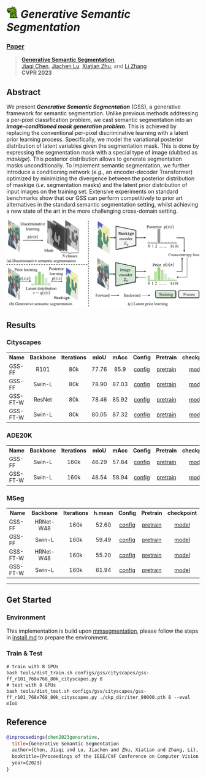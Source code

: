 # <img src="figures/dinosaur.png" width="30"> _Generative Semantic Segmentation_
### [Paper]()
> [**Generative Semantic Segmentation**](https://arxiv.org/abs/2208.11112),            
> [Jiaqi Chen](), [Jiachen Lu](), [Xiatian Zhu](https://xiatian-zhu.github.io), and [Li Zhang](https://lzrobots.github.io) \
> **CVPR 2023**
## Abstract

<!-- [ABSTRACT] -->
We present _**Generative Semantic Segmentation**_ (GSS),
a generative framework for semantic segmentation.
Unlike previous methods addressing a per-pixel classification problem,
we cast semantic segmentation into an _**image-conditioned 
mask generation problem**_.
This is achieved by replacing the conventional per-pixel discriminative learning with a latent prior learning process.
Specifically, we model the variational posterior distribution of latent variables given the segmentation mask.
This is done by expressing the segmentation mask with a special type of image (dubbed as _maskige_).
This posterior distribution allows to generate segmentation masks unconditionally.
To implement semantic segmentation, we further introduce a conditioning network (_e.g._, an encoder-decoder Transformer)
optimized by minimizing the divergence between the posterior distribution of maskige (_i.e._ segmentation masks) and the latent prior distribution of input images on the training set.
Extensive experiments on standard benchmarks show that our GSS can perform competitively to prior art alternatives in the standard semantic segmentation setting,
whilst achieving a new state of the art in the more challenging cross-domain setting.
<!-- [IMAGE] -->
![GSS](figures/framework.png)
## Results
<!-- [RESULTS] -->
### Cityscapes

<table><tbody>
<!-- START TABLE -->
<!-- TABLE HEADER -->
<th valign="bottom">Name</th>
<th valign="bottom">Backbone</th>
<th valign="bottom">Iterations</th>
<th valign="bottom">mIoU</th>
<th valign="bottom">mAcc</th>
<th valign="bottom">Config</th>
<th valign="bottom">Pretrain</th>
<th valign="bottom">checkpoint</th>

 <tr><td align="left">GSS-FF</td>
<td align="center">R101</td>
<td align="center">80k</td>
<td align="center">77.76</td>
<td align="center">85.9</td>
<td align="center"><a href="configs/gss/cityscapes/gss-ff_r101_768x768_80k_cityscapes.py">config</a></td>
<td align="center"><a href="open-mmlab://resnet101_v1c">pretrain</a></td>
<td align="center"><a href="https://drive.google.com/drive/folders/1riNfPpzc_6XaCzcNuzqZaRYakO_8aItG?usp=sharing">model</a></td>
</tr>

 <tr><td align="left">GSS-FF</td>
<td align="center">Swin-L</td>
<td align="center">80k</td>
<td align="center">78.90</td>
<td align="center">87.03</td>
<td align="center"><a href="configs/gss/cityscapes/gss-ff_swin-l_768x768_80k_cityscapes.py">config</a></td>
<td align="center"><a href="https://download.openmmlab.com/mmsegmentation/v0.5/pretrain/swin/swin_large_patch4_window12_384_22k_20220412-6580f57d.pth">pretrain</a></td>
<td align="center"><a href="https://drive.google.com/drive/folders/1BTvchDJtUk4rRJ0qK2rcApbHEAEK1bEZ?usp=sharing">model</a></td>
</tr>

 <tr><td align="left">GSS-FT-W</td>
<td align="center">ResNet</td>
<td align="center">80k</td>
<td align="center">78.46</td>
<td align="center">85.92</td>
<td align="center"><a href="configs/gss/cityscapes/gss-ft-w_r101_768x768_80k_40k_cityscapes.py">config</a></td>
<td align="center"><a href="open-mmlab://resnet101_v1c">pretrain</a></td>
<td align="center"><a href="https://drive.google.com/drive/folders/1HDeewsE6E9oLZ9ROCH7KgAHaAZeSUj95?usp=sharing">model</a></td>
</tr>

 <tr><td align="left">GSS-FT-W</td>
<td align="center">Swin-L</td>
<td align="center">80k</td>
<td align="center">80.05</td>
<td align="center">87.32</td>
<td align="center"><a href="configs/gss/cityscapes/gss-ft-w_swin-l_768x768_80k_40k_cityscapes.py">config</a></td>
<td align="center"><a href="https://download.openmmlab.com/mmsegmentation/v0.5/pretrain/swin/swin_large_patch4_window12_384_22k_20220412-6580f57d.pth">pretrain</a></td>
<td align="center"><a href="">model</a></td>
</tr>

</tbody></table>

### ADE20K

<table><tbody>
<!-- START TABLE -->
<!-- TABLE HEADER -->
<th valign="bottom">Name</th>
<th valign="bottom">Backbone</th>
<th valign="bottom">Iterations</th>
<th valign="bottom">mIoU</th>
<th valign="bottom">mAcc</th>
<th valign="bottom">Config</th>
<th valign="bottom">Pretrain</th>
<th valign="bottom">checkpoint</th>

 <tr><td align="left">GSS-FF</td>
<td align="center">Swin-L</td>
<td align="center">160k</td>
<td align="center">46.29</td>
<td align="center">57.84</td>
<td align="center"><a href="configs/gss/ade20k/gss-ff_swin-l_512x512_160k_ade20k.py">config</a></td>
<td align="center"><a href="https://download.openmmlab.com/mmsegmentation/v0.5/pretrain/swin/swin_large_patch4_window12_384_22k_20220412-6580f57d.pth">pretrain</a></td>
<td align="center"><a href="">model</a></td>
</tr>

 <tr><td align="left">GSS-FT-W</td>
<td align="center">Swin-L</td>
<td align="center">160k</td>
<td align="center">48.54</td>
<td align="center">58.94</td>
<td align="center"><a href="configs/gss/ade20k/gss-ft-w_swin-l_512x512_160k_ade20k.py">config</a></td>
<td align="center"><a href="https://download.openmmlab.com/mmsegmentation/v0.5/pretrain/swin/swin_large_patch4_window12_384_22k_20220412-6580f57d.pth">pretrain</a></td>
<td align="center"><a href="">model</a></td>
</tr>

</tbody></table>

### MSeg

<table><tbody>
<!-- START TABLE -->
<!-- TABLE HEADER -->
<th valign="bottom">Name</th>
<th valign="bottom">Backbone</th>
<th valign="bottom">Iterations</th>
<th valign="bottom">h.mean</th>
<th valign="bottom">Config</th>
<th valign="bottom">Pretrain</th>
<th valign="bottom">checkpoint</th>

 <tr><td align="left">GSS-FF</td>
<td align="center">HRNet-W48</td>
<td align="center">160k</td>
<td align="center">52.60</td>
<td align="center"><a href="configs/gss/mseg/gss-ff_hrnet-w48_512x512_160k_mseg.py">config</a></td>
<td align="center"><a href="open-mmlab://msra/hrnetv2_w48">pretrain</a></td>
<td align="center"><a href="">model</a></td>
</tr>

 <tr><td align="left">GSS-FF</td>
<td align="center">Swin-L</td>
<td align="center">160k</td>
<td align="center">59.49</td>
<td align="center"><a href="configs/gss/mseg/gss-ff_swin-l_512x512_160k_mseg.py">config</a></td>
<td align="center"><a href="https://download.openmmlab.com/mmsegmentation/v0.5/pretrain/swin/swin_large_patch4_window12_384_22k_20220412-6580f57d.pth">pretrain</a></td>
<td align="center"><a href="">model</a></td>
</tr>

 <tr><td align="left">GSS-FT-W</td>
<td align="center">HRNet-W48</td>
<td align="center">160k</td>
<td align="center">55.20</td>
<td align="center"><a href="configs/gss/mseg/gss-ft-w_hrnet-w48_512x512_160k_40k_mseg.py">config</a></td>
<td align="center"><a href="open-mmlab://msra/hrnetv2_w48   ">pretrain</a></td>
<td align="center"><a href="">model</a></td>
</tr>

 <tr><td align="left">GSS-FT-W</td>
<td align="center">Swin-L</td>
<td align="center">160k</td>
<td align="center">61.94</td>

<td align="center"><a href="configs/gss/mseg/gss-ft-w_swin-l_512x512_160k_40k_mseg.py">config</a></td>
<td align="center"><a href="https://download.openmmlab.com/mmsegmentation/v0.5/pretrain/swin/swin_large_patch4_window12_384_22k_20220412-6580f57d.pth">pretrain</a></td>
<td align="center"><a href="">model</a></td>
</tr>

</tbody></table>

***


## Get Started

### Environment
This implementation is build upon [mmsegmentation](https://github.com/open-mmlab/mmsegmentation), please follow the steps in [install.md](./install.md) to prepare the environment.


[//]: # (Downloads the [pretrained backbone weights]&#40;https://drive.google.com/file/d/1IaLMcRu4SYTqcD6K1HF5UjfnRICB_IQM/view?usp=sharing&#41; to pretrained/ )

### Train & Test
```shell
# train with 8 GPUs
bash tools/dist_train.sh configs/gss/cityscapes/gss-ff_r101_768x768_80k_cityscapes.py 8
# test with 8 GPUs
bash tools/dist_test.sh configs/gss/cityscapes/gss-ff_r101_768x768_80k_cityscapes.py ./ckp_dir/iter_80000.pth 8 --eval mIoU
```

## Reference

```bibtex
@inproceedings{chen2023generative,
  title={Generative Semantic Segmentation
  author={Chen, Jiaqi and Lu, Jiachen and Zhu, Xiatian and Zhang, Li},
  booktitle={Proceedings of the IEEE/CVF Conference on Computer Vision and Pattern Recognition},
  year={2023}
}
```
